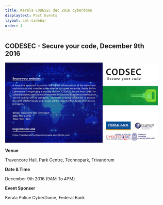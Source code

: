 ```yaml
---
title: Kerala CODESEC dec 2016 cyberdome
displaytext: Past Events
layout: col-sidebar
order: 4
---
```


 
## CODESEC - Secure your code, December 9th 2016 

<img src="/assets/images/Kerala_codesec_december_2016_flyer.jpg" alt="CODSEC" >

**Venue**

   Travencore Hall, Park Centre, Technopark, Trivandrum

**Date & Time**

   December 9th 2016 (9AM To 4PM)

**Event Sponser**

   Kerala Police CyberDome, Federal Bank

